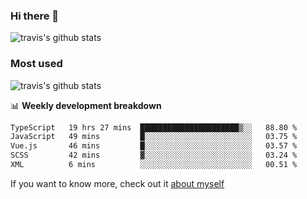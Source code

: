 ### Hi there 👋

<!--
**HondryTravis/HondryTravis** is a ✨ _special_ ✨ repository because its `README.md` (this file) appears on your GitHub profile.

Here are some ideas to get you started:

- 🔭 I’m currently working on ...
- 🌱 I’m currently learning ...
- 👯 I’m looking to collaborate on ...
- 🤔 I’m looking for help with ...
- 💬 Ask me about ...
- 📫 How to reach me: ...
- 😄 Pronouns: ...
- ⚡ Fun fact: ...
-->

![travis's github stats](https://github-readme-stats.vercel.app/api?username=HondryTravis&hide=stars)
### Most used
![travis's github stats](https://github-readme-stats.anuraghazra1.vercel.app/api/top-langs/?username=HondryTravis&layout=compact&hide_title=true)

📊 **Weekly development breakdown**

<!--START_SECTION:waka-->

```txt
TypeScript   19 hrs 27 mins  ██████████████████████▒░░   88.80 %
JavaScript   49 mins         █░░░░░░░░░░░░░░░░░░░░░░░░   03.75 %
Vue.js       46 mins         █░░░░░░░░░░░░░░░░░░░░░░░░   03.57 %
SCSS         42 mins         ▓░░░░░░░░░░░░░░░░░░░░░░░░   03.24 %
XML          6 mins          ░░░░░░░░░░░░░░░░░░░░░░░░░   00.51 %
```

<!--END_SECTION:waka-->

If you want to know more, check out it [about myself](https://hondrytravis.github.io/)

